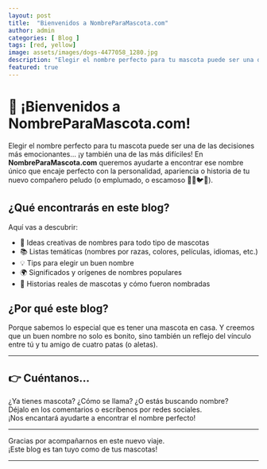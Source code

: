 ```yaml
---
layout: post
title:  "Bienvenidos a NombreParaMascota.com"
author: admin
categories: [ Blog ]
tags: [red, yellow]
image: assets/images/dogs-4477058_1280.jpg
description: "Elegir el nombre perfecto para tu mascota puede ser una de las decisiones más emocionantes"
featured: true
---
```

# 🐾 ¡Bienvenidos a NombreParaMascota.com!

Elegir el nombre perfecto para tu mascota puede ser una de las decisiones más emocionantes… ¡y también una de las más difíciles! En **NombreParaMascota.com** queremos ayudarte a encontrar ese nombre único que encaje perfecto con la personalidad, apariencia o historia de tu nuevo compañero peludo (o emplumado, o escamoso 🐶🐱🐦🐢).

## ¿Qué encontrarás en este blog?

Aquí vas a descubrir:

- 🐾 Ideas creativas de nombres para todo tipo de mascotas
- 📚 Listas temáticas (nombres por razas, colores, películas, idiomas, etc.)
- 💡 Tips para elegir un buen nombre
- 🌍 Significados y orígenes de nombres populares
- 📖 Historias reales de mascotas y cómo fueron nombradas

## ¿Por qué este blog?

Porque sabemos lo especial que es tener una mascota en casa. Y creemos que un buen nombre no solo es bonito, sino también un reflejo del vínculo entre tú y tu amigo de cuatro patas (o aletas).

---

## 👉 Cuéntanos…

¿Ya tienes mascota? ¿Cómo se llama? ¿O estás buscando nombre?  
Déjalo en los comentarios o escríbenos por redes sociales.  
¡Nos encantará ayudarte a encontrar el nombre perfecto!

---

Gracias por acompañarnos en este nuevo viaje.  
¡Este blog es tan tuyo como de tus mascotas!

---
